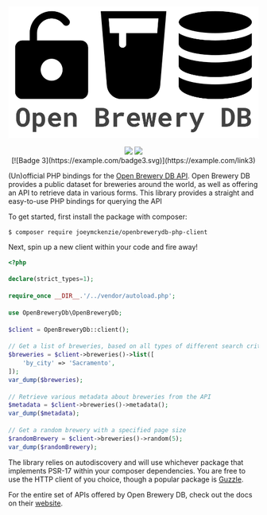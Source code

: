 ![Logo](./assets/obdb.png)

<div align="center">
  <div style="display: inline-block;">
    <img src="https://github.com/JoeyMckenzie/openbrewerydb-php-api/actions/workflows/ci.yml/badge.svg" />
  </div>
  <div style="display: inline-block;">
    <img src="https://github.styleci.io/repos/747020718/shield?style=flat"/>
  </div>
  <div style="display: inline-block;">
    [![Badge 3](https://example.com/badge3.svg)](https://example.com/link3)
  </div>
</div>

(Un)official PHP bindings for the [Open Brewery DB API](https://openbrewerydb.org/). Open Brewery DB provides a public
dataset for breweries around the world, as well as offering an API to retrieve data in various forms. This library
provides a straight and easy-to-use PHP bindings for querying the API

To get started, first install the package with composer:

```shell
$ composer require joeymckenzie/openbrewerydb-php-client
```

Next, spin up a new client within your code and fire away!

```php
<?php

declare(strict_types=1);

require_once __DIR__.'/../vendor/autoload.php';

use OpenBreweryDb\OpenBreweryDb;

$client = OpenBreweryDb::client();

// Get a list of breweries, based on all types of different search criteria
$breweries = $client->breweries()->list([
    'by_city' => 'Sacramento',
]);
var_dump($breweries);

// Retrieve various metadata about breweries from the API
$metadata = $client->breweries()->metadata();
var_dump($metadata);

// Get a random brewery with a specified page size
$randomBrewery = $client->breweries()->random(5);
var_dump($randomBrewery);
```

The library relies on autodiscovery and will use whichever package that implements PSR-17 within your composer
dependencies.
You are free to use the HTTP client of you choice, though a popular package
is [Guzzle](https://docs.guzzlephp.org/en/stable/).

For the entire set of APIs offered by Open Brewery DB, check out the docs on
their [website](https://openbrewerydb.org/documentation).
